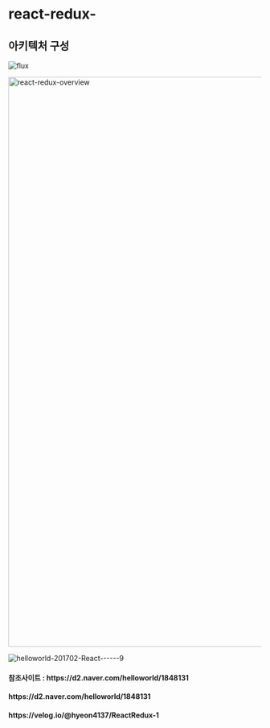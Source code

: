 # react-redux-

<h2>아키텍처 구성</h2>

![flux](https://user-images.githubusercontent.com/30927059/150264236-9fe8fb5d-0949-4d74-920e-8aa0de643336.png)

<img width="1131" alt="react-redux-overview" src="https://user-images.githubusercontent.com/30927059/150264431-bc4613bb-21b7-403c-9871-88853d1ef46e.png">

![helloworld-201702-React------9](https://user-images.githubusercontent.com/30927059/150264821-77e02cec-c38e-42e5-9881-2d92d2304957.png)



<h4> 참조사이트 : https://d2.naver.com/helloworld/1848131</h4>

<h4>  https://d2.naver.com/helloworld/1848131</h4>

<h4>  https://velog.io/@hyeon4137/ReactRedux-1</h4>
